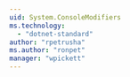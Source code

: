 ```yaml
---
uid: System.ConsoleModifiers
ms.technology: 
  - "dotnet-standard"
author: "rpetrusha"
ms.author: "ronpet"
manager: "wpickett"
---
```

